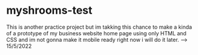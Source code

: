 # myshrooms-test
This is another practice project but im takking this chance to make a kinda of a prototype of my business website home page using only HTML and CSS and im not gonna make it mobile ready right now i will do it later. --> 15/5/2022
